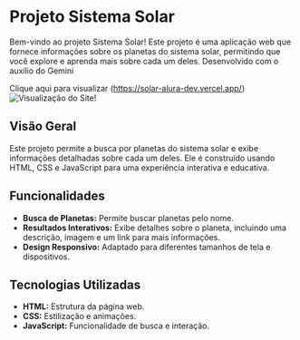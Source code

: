# Projeto Sistema Solar

Bem-vindo ao projeto Sistema Solar! Este projeto é uma aplicação web que fornece informações sobre os planetas do sistema solar, permitindo que você explore e aprenda mais sobre cada um deles. Desenvolvido com o auxilio do Gemini

Clique aqui para visualizar (https://solar-alura-dev.vercel.app/)
![Visualização do Site!](https://github.com/JohnFrankkk/SolarAluraDev/imagens/printsite.png)
## Visão Geral

Este projeto permite a busca por planetas do sistema solar e exibe informações detalhadas sobre cada um deles. Ele é construído usando HTML, CSS e JavaScript para uma experiência interativa e educativa.

## Funcionalidades

- **Busca de Planetas:** Permite buscar planetas pelo nome.
- **Resultados Interativos:** Exibe detalhes sobre o planeta, incluindo uma descrição, imagem e um link para mais informações.
- **Design Responsivo:** Adaptado para diferentes tamanhos de tela e dispositivos.

## Tecnologias Utilizadas

- **HTML:** Estrutura da página web.
- **CSS:** Estilização e animações.
- **JavaScript:** Funcionalidade de busca e interação.

